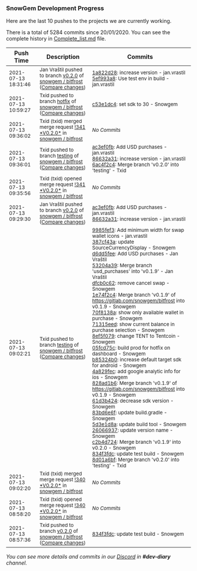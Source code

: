
### SnowGem Development Progress

Here are the last 10 pushes to the projects we are currently working.

There is a total of 5284 commits since 20/01/2020. You can see the complete history in
 [Complete_list.md](Complete_list.md) file.

| Push Time | Description | Commits |
| --- | --- | --- |
| <sub>2021-07-13 18:31:46</sub> | <sub>Jan Vraštil pushed to branch [v0\.2\.0](https://gitlab.com/snowgem/bitfrost/commits/v0.2.0) of [snowgem / bitfrost](https://gitlab.com/snowgem/bitfrost) ([Compare changes](https://gitlab.com/snowgem/bitfrost/compare/86632a317e169ffd76b2bd84658df51a75ed4a72...5ef993a822f6c9115983607ddd003cb3bcbc14ac))</sub> | <sub>[1a822d28](https://gitlab.com/snowgem/bitfrost/-/commit/1a822d2830ffe6f66d95cf2415d6fd7afcf21889): increase version - jan.vrastil<br>[5ef993a8](https://gitlab.com/snowgem/bitfrost/-/commit/5ef993a822f6c9115983607ddd003cb3bcbc14ac): Use test env in build - jan.vrastil</sub> |
| <sub>2021-07-13 10:59:27</sub> | <sub>Txid pushed to branch [hotfix](https://gitlab.com/snowgem/bitfrost/commits/hotfix) of [snowgem / bitfrost](https://gitlab.com/snowgem/bitfrost) ([Compare changes](https://gitlab.com/snowgem/bitfrost/compare/37b69f0a527ff437c438ab4775d5efd92d56ccaa...c53e1dc447041cf646de88c7c65795a8db3dab81))</sub> | <sub>[c53e1dc4](https://gitlab.com/snowgem/bitfrost/-/commit/c53e1dc447041cf646de88c7c65795a8db3dab81): set sdk to 30 - Snowgem</sub> |
| <sub>2021-07-13 09:36:02</sub> | <sub>Txid (txid) merged merge request [\!341 \*V0\.2\.0\*](https://gitlab.com/snowgem/bitfrost/-/merge_requests/341) in [snowgem / bitfrost](https://gitlab.com/snowgem/bitfrost)</sub> | <sub>_No Commits_</sub> |
| <sub>2021-07-13 09:36:01</sub> | <sub>Txid pushed to branch [testing](https://gitlab.com/snowgem/bitfrost/commits/testing) of [snowgem / bitfrost](https://gitlab.com/snowgem/bitfrost) ([Compare changes](https://gitlab.com/snowgem/bitfrost/compare/8d01a6bf91606cdd8336697c1c6b66422905e857...6ac4f2c4a1f7f60df820a7330aa4543b0ad2aee0))</sub> | <sub>[ac3ef0fb](https://gitlab.com/snowgem/bitfrost/-/commit/ac3ef0fbc2d967f8f26ab1115cb5eb994c920c39): Add USD purchases - jan.vrastil<br>[86632a31](https://gitlab.com/snowgem/bitfrost/-/commit/86632a317e169ffd76b2bd84658df51a75ed4a72): increase version - jan.vrastil<br>[6ac4f2c4](https://gitlab.com/snowgem/bitfrost/-/commit/6ac4f2c4a1f7f60df820a7330aa4543b0ad2aee0): Merge branch 'v0.2.0' into 'testing' - Txid</sub> |
| <sub>2021-07-13 09:35:56</sub> | <sub>Txid (txid) opened merge request [\!341 \*V0\.2\.0\*](https://gitlab.com/snowgem/bitfrost/-/merge_requests/341) in [snowgem / bitfrost](https://gitlab.com/snowgem/bitfrost)</sub> | <sub>_No Commits_</sub> |
| <sub>2021-07-13 09:29:30</sub> | <sub>Jan Vraštil pushed to branch [v0\.2\.0](https://gitlab.com/snowgem/bitfrost/commits/v0.2.0) of [snowgem / bitfrost](https://gitlab.com/snowgem/bitfrost) ([Compare changes](https://gitlab.com/snowgem/bitfrost/compare/834f3fdc33f52a93cf944608919eadc9701fe303...86632a317e169ffd76b2bd84658df51a75ed4a72))</sub> | <sub>[ac3ef0fb](https://gitlab.com/snowgem/bitfrost/-/commit/ac3ef0fbc2d967f8f26ab1115cb5eb994c920c39): Add USD purchases - jan.vrastil<br>[86632a31](https://gitlab.com/snowgem/bitfrost/-/commit/86632a317e169ffd76b2bd84658df51a75ed4a72): increase version - jan.vrastil</sub> |
| <sub>2021-07-13 09:02:21</sub> | <sub>Txid pushed to branch [testing](https://gitlab.com/snowgem/bitfrost/commits/testing) of [snowgem / bitfrost](https://gitlab.com/snowgem/bitfrost) ([Compare changes](https://gitlab.com/snowgem/bitfrost/compare/32cb33d04e0624c2e9b5cb36571358bd307abc42...8d01a6bf91606cdd8336697c1c6b66422905e857))</sub> | <sub>[9985fef3](https://gitlab.com/snowgem/bitfrost/-/commit/9985fef33c447428e43588265fa53e163f73b696): Add minimum width for swap wallet icons - jan.vrastil<br>[387cf43a](https://gitlab.com/snowgem/bitfrost/-/commit/387cf43a1d195493c8387ce80ce721fce043bad2): update SourceCurrencyDisplay - Snowgem<br>[d6dd5fee](https://gitlab.com/snowgem/bitfrost/-/commit/d6dd5fee77fda507d664ec4faeff0205953e4618): Add USD purchases - Jan Vraštil<br>[53204a39](https://gitlab.com/snowgem/bitfrost/-/commit/53204a39c5cac6ed51783d5c3bba6290fba9b185): Merge branch 'usd_purchases' into 'v0.1.9' - Jan Vraštil<br>[dfcb0c62](https://gitlab.com/snowgem/bitfrost/-/commit/dfcb0c62da0590e8868b4f26c91eb2a6f9d5611d): remove cancel swap - Snowgem<br>[1e74f2c4](https://gitlab.com/snowgem/bitfrost/-/commit/1e74f2c429f4da4f0ecd00bb777820760a11e1f2): Merge branch 'v0.1.9' of https://gitlab.com/snowgem/bitfrost into v0.1.9 - Snowgem<br>[70f8138a](https://gitlab.com/snowgem/bitfrost/-/commit/70f8138aac203c84f786bbf0219d1f30486fee61): show only available wallet in purchase - Snowgem<br>[71315eed](https://gitlab.com/snowgem/bitfrost/-/commit/71315eed9af6d51088e9b9ff66f850494937edc2): show current balance in purchase selection - Snowgem<br>[8ef5f079](https://gitlab.com/snowgem/bitfrost/-/commit/8ef5f0791ae63f205440aa59ecc4546e3520f21f): change TENT to Tentcoin - Snowgem<br>[05fcd75c](https://gitlab.com/snowgem/bitfrost/-/commit/05fcd75c855c9fd647c2e2a4b30fa959c6dacf89): build prod for hotfix on dashboard - Snowgem<br>[b85324b0](https://gitlab.com/snowgem/bitfrost/-/commit/b85324b053e5d5504634d63dcf2e3a02a31fa997): increase default target sdk for android - Snowgem<br>[4a829fec](https://gitlab.com/snowgem/bitfrost/-/commit/4a829fec3bac4a05ba12a8538b5a4a068329f660): add google analytic info for ios - Snowgem<br>[828ad1b6](https://gitlab.com/snowgem/bitfrost/-/commit/828ad1b6e41b81ab2531a7df6c6b5d975129c821): Merge branch 'v0.1.9' of https://gitlab.com/snowgem/bitfrost into v0.1.9 - Snowgem<br>[61d3b424](https://gitlab.com/snowgem/bitfrost/-/commit/61d3b4249a27862466b0ba5e60f5344146bf52c0): decrease sdk version - Snowgem<br>[83bd6e6f](https://gitlab.com/snowgem/bitfrost/-/commit/83bd6e6f6e47be9991591d33cc6e48547554b13c): update build.gradle - Snowgem<br>[5d3e1d8a](https://gitlab.com/snowgem/bitfrost/-/commit/5d3e1d8aec187d69240baeeab35f4e6cab407a84): update build tool - Snowgem<br>[26066937](https://gitlab.com/snowgem/bitfrost/-/commit/260669374e541056b6c302b97d7393cafabd4e12): update version name - Snowgem<br>[c2b4d724](https://gitlab.com/snowgem/bitfrost/-/commit/c2b4d7242619610458d3e9886e81653329779a4e): Merge branch 'v0.1.9' into v0.2.0 - Snowgem<br>[834f3fdc](https://gitlab.com/snowgem/bitfrost/-/commit/834f3fdc33f52a93cf944608919eadc9701fe303): update test build - Snowgem<br>[8d01a6bf](https://gitlab.com/snowgem/bitfrost/-/commit/8d01a6bf91606cdd8336697c1c6b66422905e857): Merge branch 'v0.2.0' into 'testing' - Txid</sub> |
| <sub>2021-07-13 09:02:20</sub> | <sub>Txid (txid) merged merge request [\!340 \*V0\.2\.0\*](https://gitlab.com/snowgem/bitfrost/-/merge_requests/340) in [snowgem / bitfrost](https://gitlab.com/snowgem/bitfrost)</sub> | <sub>_No Commits_</sub> |
| <sub>2021-07-13 08:58:20</sub> | <sub>Txid (txid) opened merge request [\!340 \*V0\.2\.0\*](https://gitlab.com/snowgem/bitfrost/-/merge_requests/340) in [snowgem / bitfrost](https://gitlab.com/snowgem/bitfrost)</sub> | <sub>_No Commits_</sub> |
| <sub>2021-07-13 08:57:36</sub> | <sub>Txid pushed to branch [v0\.2\.0](https://gitlab.com/snowgem/bitfrost/commits/v0.2.0) of [snowgem / bitfrost](https://gitlab.com/snowgem/bitfrost) ([Compare changes](https://gitlab.com/snowgem/bitfrost/compare/c2b4d7242619610458d3e9886e81653329779a4e...834f3fdc33f52a93cf944608919eadc9701fe303))</sub> | <sub>[834f3fdc](https://gitlab.com/snowgem/bitfrost/-/commit/834f3fdc33f52a93cf944608919eadc9701fe303): update test build - Snowgem</sub> |

_You can see more details and commits in our [Discord](https://discord.gg/zumGnbg) in **#dev-diary** channel._
